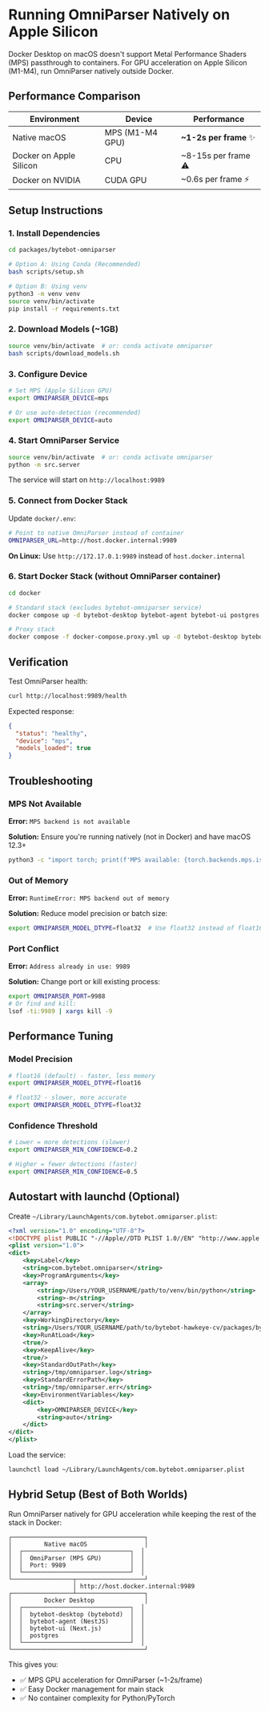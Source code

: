 # Running OmniParser Natively on Apple Silicon

Docker Desktop on macOS doesn't support Metal Performance Shaders (MPS) passthrough to containers. For GPU acceleration on Apple Silicon (M1-M4), run OmniParser natively outside Docker.

## Performance Comparison

| Environment | Device | Performance |
|-------------|--------|-------------|
| Native macOS | MPS (M1-M4 GPU) | **~1-2s per frame** ✨ |
| Docker on Apple Silicon | CPU | ~8-15s per frame ⚠️ |
| Docker on NVIDIA | CUDA GPU | ~0.6s per frame ⚡ |

## Setup Instructions

### 1. Install Dependencies

```bash
cd packages/bytebot-omniparser

# Option A: Using Conda (Recommended)
bash scripts/setup.sh

# Option B: Using venv
python3 -m venv venv
source venv/bin/activate
pip install -r requirements.txt
```

### 2. Download Models (~1GB)

```bash
source venv/bin/activate  # or: conda activate omniparser
bash scripts/download_models.sh
```

### 3. Configure Device

```bash
# Set MPS (Apple Silicon GPU)
export OMNIPARSER_DEVICE=mps

# Or use auto-detection (recommended)
export OMNIPARSER_DEVICE=auto
```

### 4. Start OmniParser Service

```bash
source venv/bin/activate  # or: conda activate omniparser
python -m src.server
```

The service will start on `http://localhost:9989`

### 5. Connect from Docker Stack

Update `docker/.env`:

```bash
# Point to native OmniParser instead of container
OMNIPARSER_URL=http://host.docker.internal:9989
```

**On Linux:** Use `http://172.17.0.1:9989` instead of `host.docker.internal`

### 6. Start Docker Stack (without OmniParser container)

```bash
cd docker

# Standard stack (excludes bytebot-omniparser service)
docker compose up -d bytebot-desktop bytebot-agent bytebot-ui postgres

# Proxy stack
docker compose -f docker-compose.proxy.yml up -d bytebot-desktop bytebot-agent bytebot-ui bytebot-llm-proxy postgres
```

## Verification

Test OmniParser health:

```bash
curl http://localhost:9989/health
```

Expected response:
```json
{
  "status": "healthy",
  "device": "mps",
  "models_loaded": true
}
```

## Troubleshooting

### MPS Not Available

**Error:** `MPS backend is not available`

**Solution:** Ensure you're running natively (not in Docker) and have macOS 12.3+

```bash
python3 -c "import torch; print(f'MPS available: {torch.backends.mps.is_available()}')"
```

### Out of Memory

**Error:** `RuntimeError: MPS backend out of memory`

**Solution:** Reduce model precision or batch size:

```bash
export OMNIPARSER_MODEL_DTYPE=float32  # Use float32 instead of float16
```

### Port Conflict

**Error:** `Address already in use: 9989`

**Solution:** Change port or kill existing process:

```bash
export OMNIPARSER_PORT=9988
# Or find and kill:
lsof -ti:9989 | xargs kill -9
```

## Performance Tuning

### Model Precision

```bash
# float16 (default) - faster, less memory
export OMNIPARSER_MODEL_DTYPE=float16

# float32 - slower, more accurate
export OMNIPARSER_MODEL_DTYPE=float32
```

### Confidence Threshold

```bash
# Lower = more detections (slower)
export OMNIPARSER_MIN_CONFIDENCE=0.2

# Higher = fewer detections (faster)
export OMNIPARSER_MIN_CONFIDENCE=0.5
```

## Autostart with launchd (Optional)

Create `~/Library/LaunchAgents/com.bytebot.omniparser.plist`:

```xml
<?xml version="1.0" encoding="UTF-8"?>
<!DOCTYPE plist PUBLIC "-//Apple//DTD PLIST 1.0//EN" "http://www.apple.com/DTDs/PropertyList-1.0.dtd">
<plist version="1.0">
<dict>
    <key>Label</key>
    <string>com.bytebot.omniparser</string>
    <key>ProgramArguments</key>
    <array>
        <string>/Users/YOUR_USERNAME/path/to/venv/bin/python</string>
        <string>-m</string>
        <string>src.server</string>
    </array>
    <key>WorkingDirectory</key>
    <string>/Users/YOUR_USERNAME/path/to/bytebot-hawkeye-cv/packages/bytebot-omniparser</string>
    <key>RunAtLoad</key>
    <true/>
    <key>KeepAlive</key>
    <true/>
    <key>StandardOutPath</key>
    <string>/tmp/omniparser.log</string>
    <key>StandardErrorPath</key>
    <string>/tmp/omniparser.err</string>
    <key>EnvironmentVariables</key>
    <dict>
        <key>OMNIPARSER_DEVICE</key>
        <string>auto</string>
    </dict>
</dict>
</plist>
```

Load the service:

```bash
launchctl load ~/Library/LaunchAgents/com.bytebot.omniparser.plist
```

## Hybrid Setup (Best of Both Worlds)

Run OmniParser natively for GPU acceleration while keeping the rest of the stack in Docker:

```
┌─────────────────────────────────────┐
│         Native macOS                │
│  ┌──────────────────────────────┐  │
│  │  OmniParser (MPS GPU)        │  │
│  │  Port: 9989                  │  │
│  └──────────────────────────────┘  │
└─────────────────┬───────────────────┘
                  │ http://host.docker.internal:9989
┌─────────────────┴───────────────────┐
│         Docker Desktop              │
│  ┌──────────────────────────────┐  │
│  │  bytebot-desktop (bytebotd)  │  │
│  │  bytebot-agent (NestJS)      │  │
│  │  bytebot-ui (Next.js)        │  │
│  │  postgres                    │  │
│  └──────────────────────────────┘  │
└─────────────────────────────────────┘
```

This gives you:
- ✅ MPS GPU acceleration for OmniParser (~1-2s/frame)
- ✅ Easy Docker management for main stack
- ✅ No container complexity for Python/PyTorch
